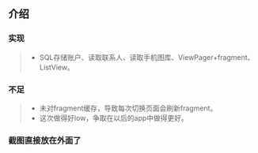 ## 介绍
### 实现
>- SQL存储账户、读取联系人、读取手机图库、ViewPager+fragment、ListView。
### 不足  
>- 未对fragment缓存，导致每次切换页面会刷新fragment。
>- 这次做得好low，争取在以后的app中做得更好。
### 截图直接放在外面了
